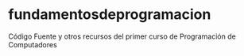# fundamentosdeprogramacion
Código Fuente y otros recursos del primer curso de Programación de Computadores
